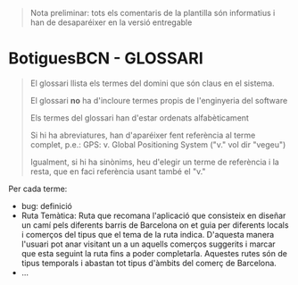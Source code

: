 ﻿> Nota preliminar: tots els comentaris de la plantilla són informatius i han de desaparéixer en la versió entregable

# BotiguesBCN - GLOSSARI #


> El glossari llista els termes del domini que són claus en el sistema. 
> 
> El glossari **no** ha d'incloure termes propis de l'enginyeria del software
> 
> Els termes del glossari han d'estar ordenats alfabèticament
> 
> Si hi ha abreviatures, han d'aparéixer fent referència al terme complet, p.e.: GPS: v. Global Positioning System ("v." vol dir "vegeu")
>
> Igualment, si hi ha sinònims, heu d'elegir un terme de referència i la resta, que en faci referència usant també el "v."


Per cada terme:

- bug: definició
- Ruta Temàtica: Ruta que recomana l'aplicació que consisteix en diseñar un camí pels diferents barris de Barcelona on et guia per diferents
locals i comerços del tipus que el tema de la ruta indica. D'aquesta manera l'usuari pot anar visitant un a un aquells comerços suggerits i
marcar que esta seguint la ruta fins a poder completarla. Aquestes rutes són de tipus temporals i abastan tot tipus d'àmbits del comerç de Barcelona.
- ...
